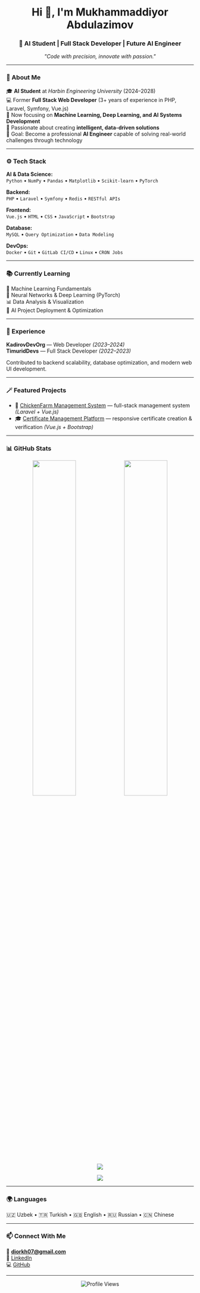 <!-- 🌟 Profile Header -->
<h1 align="center">Hi 👋, I'm Mukhammaddiyor Abdulazimov</h1>
<h3 align="center">🤖 AI Student | Full Stack Developer | Future AI Engineer</h3>

<p align="center">
  <em>"Code with precision, innovate with passion."</em>
</p>

---

### 🧠 About Me
🎓 **AI Student** at *Harbin Engineering University* (2024–2028)  
💻 Former **Full Stack Web Developer** (3+ years of experience in PHP, Laravel, Symfony, Vue.js)  
🚀 Now focusing on **Machine Learning, Deep Learning, and AI Systems Development**  
🌱 Passionate about creating **intelligent, data-driven solutions**  
🎯 Goal: Become a professional **AI Engineer** capable of solving real-world challenges through technology  

---

### ⚙️ Tech Stack

**AI & Data Science:**  
`Python` • `NumPy` • `Pandas` • `Matplotlib` • `Scikit-learn` • `PyTorch`

**Backend:**  
`PHP` • `Laravel` • `Symfony` • `Redis` • `RESTful APIs`

**Frontend:**  
`Vue.js` • `HTML` • `CSS` • `JavaScript` • `Bootstrap`

**Database:**  
`MySQL` • `Query Optimization` • `Data Modeling`

**DevOps:**  
`Docker` • `Git` • `GitLab CI/CD` • `Linux` • `CRON Jobs`

---

### 📚 Currently Learning
📘 Machine Learning Fundamentals  
🧩 Neural Networks & Deep Learning (PyTorch)  
📊 Data Analysis & Visualization  
🧠 AI Project Deployment & Optimization  

---

### 💼 Experience
**KadirovDevOrg** — Web Developer *(2023–2024)*  
**TimuridDevs** — Full Stack Developer *(2022–2023)*  

Contributed to backend scalability, database optimization, and modern web UI development.  

---

### 🪄 Featured Projects
- 🐔 [ChickenFarm Management System](#) — full-stack management system *(Laravel + Vue.js)*  
- 🎓 [Certificate Management Platform](#) — responsive certificate creation & verification *(Vue.js + Bootstrap)*  

---

### 📊 GitHub Stats

<p align="center">
  <img width="48%" src="https://github-readme-stats.vercel.app/api?username=diyor-ai&show_icons=true&theme=radical&hide_border=true&count_private=true" />
  <img width="48%" src="https://streak-stats.demolab.com?user=diyor-ai&theme=radical&hide_border=true" />
</p>

<p align="center">
  <img src="https://github-readme-stats.vercel.app/api/top-langs/?username=diyor-ai&layout=compact&theme=radical&hide_border=true" />
</p>

<p align="center">
  <img src="https://github-profile-summary-cards.vercel.app/api/cards/profile-details?username=diyor-ai&theme=radical" />
</p>

---

### 🌍 Languages
🇺🇿 Uzbek • 🇹🇷 Turkish • 🇬🇧 English • 🇷🇺 Russian • 🇨🇳 Chinese  

---

### 📫 Connect With Me
📧 **diorkh07@gmail.com**  
🔗 [LinkedIn](https://linkedin.com/in/muhammaddiyor-abdulazimov-14b6ba223)  
💻 [GitHub](https://github.com/diyor-ai)

---

<p align="center">
  <img src="https://komarev.com/ghpvc/?username=diyor-ai&color=blueviolet&style=flat-square" alt="Profile Views" />
</p>
